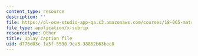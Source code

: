 ```yaml
---
content_type: resource
description: ''
file: https://ol-ocw-studio-app-qa.s3.amazonaws.com/courses/18-065-matrix-methods-in-data-analysis-signal-processing-and-machine-learning-spring-2018/d776d03c1a5f55909ea338862b63bec8_sx00s7nYmRM.vtt
file_type: application/x-subrip
resourcetype: Other
title: 3play caption file
uid: d776d03c-1a5f-5590-9ea3-38862b63bec8
---
```

